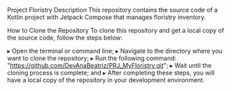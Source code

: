 Project Floristry
Description
This repository contains the source code of a Kotlin project with Jetpack Compose that manages floristry inventory.

How to Clone the Repository
To clone this repository and get a local copy of the source code, follow the steps below:

▸ Open the terminal or command line;
▸ Navigate to the directory where you want to clone the repository;
▸ Run the following command: "https://github.com/DevAnaBeatriz/PRJ_MyFloristry.git";
▸ Wait until the cloning process is complete; and
▸ After completing these steps, you will have a local copy of the repository in your development environment.
